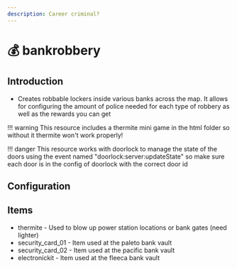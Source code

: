 ```yaml
---
description: Career criminal?
---
```


# 💰 bankrobbery

## Introduction

* Creates robbable lockers inside various banks across the map. It allows for configuring the amount of police needed for each type of robbery as well as the rewards you can get

!!! warning
    This resource includes a thermite mini game in the html folder so without it thermite won't work properly!


!!! danger
    This resource works with doorlock to manage the state of the doors using the event named "doorlock:server:updateState" so make sure each door is in the config of doorlock with the correct door id


## Configuration



## Items

* thermite - Used to blow up power station locations or bank gates (need lighter)
* security\_card\_01 - Item used at the paleto bank vault
* security\_card\_02 - Item used at the pacific bank vault
* electronickit - Item used at the fleeca bank vault
